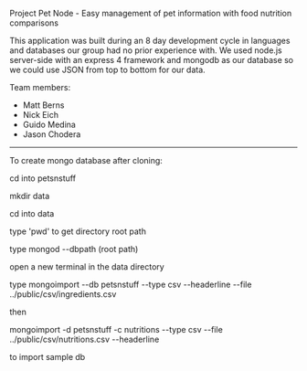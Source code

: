 
Project Pet Node - Easy management of pet information with food nutrition comparisons

This application was built during an 8 day development cycle in languages and databases our group had no prior experience with. We used node.js server-side with an express 4 framework and mongodb as our database so we could use JSON from top to bottom for our data. 

Team members:
* Matt Berns
* Nick Eich
* Guido Medina
* Jason Chodera

*****

To create mongo database after cloning:

cd into petsnstuff

mkdir data

cd into data

type 'pwd' to get directory root path

type mongod --dbpath (root path)

open a new terminal in the data directory

type
mongoimport --db petsnstuff --type csv --headerline --file ../public/csv/ingredients.csv

then

mongoimport -d petsnstuff -c nutritions  --type csv --file  ../public/csv/nutritions.csv --headerline

to import sample db

